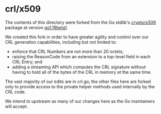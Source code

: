 # crl/x509

The contents of this directory were forked from the Go stdlib's [crypto/x509](https://pkg.go.dev/crypto/x509) package at version [go1.19beta1](https://cs.opensource.google/go/go/+/refs/tags/go1.19beta1:src/crypto/x509/).

We created this fork in order to have greater agility and control over our CRL generation capabilities, including but not limited to:

* enforce that CRL Numbers are not more than 20 octets;
* raising the ReasonCode from an extension to a top-level field in each CRL Entry; and
* adding a streaming API which computes the CRL signature without having to hold all of the bytes of the CRL in memory at the same time.

The vast majority of our edits are in crl.go; the other files here are forked only to provide access to the private helper methods used internally by the CRL code.

We intend to upstream as many of our changes here as the Go maintainers will accept.
